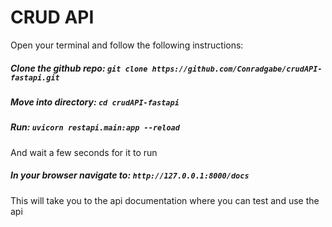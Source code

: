 # CRUD API

Open your terminal and follow the following instructions:
##### Clone the github repo: `git clone https://github.com/Conradgabe/crudAPI-fastapi.git`
##### Move into directory: `cd crudAPI-fastapi`
##### Run: `uvicorn restapi.main:app --reload`
And wait a few seconds for it to run
##### In your browser navigate to: `http://127.0.0.1:8000/docs`
This will take you to the api documentation where you can test and use the api
